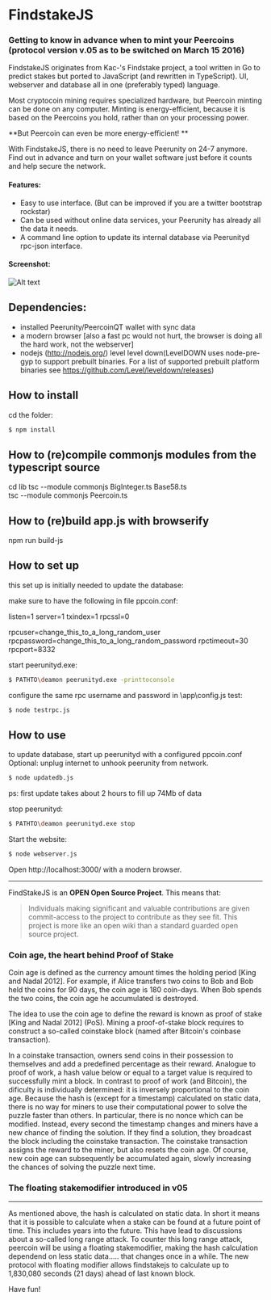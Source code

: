 FindstakeJS
=====
### Getting to know in advance when to mint your Peercoins (protocol version v.05 as to be switched on March 15 2016)

FindstakeJS originates from Kac-'s Findstake project, a tool written in Go to predict stakes but ported to JavaScript (and rewritten in TypeScript). 
UI, webserver and database all in one (preferably typed) language.

Most cryptocoin mining requires specialized hardware, but Peercoin minting can be done on any computer. Minting is energy-efficient, because it is based on the Peercoins you hold, rather than on your processing power.

**But Peercoin can even be more energy-efficient! **

With FindstakeJS, there is no need to leave Peerunity on 24-7 anymore. 
Find out in advance and turn on your wallet software just before it counts and help secure the network.

#### Features:

 * Easy to use interface. (But can be improved if you are a twitter bootstrap rockstar) 
 * Can be used without online data services, your Peerunity has already all the data it needs. 
 * A command line option to update its internal database via Peerunityd rpc-json interface.

#### Screenshot:
![Alt text](https://i.imgur.com/SZedX5k.png "FindstakeJS v0.5")

Dependencies:
------------
 * installed Peerunity/PeercoinQT wallet with sync data
 * a modern browser [also a fast pc would not hurt, the browser is doing all the hard work, not the webserver]
 * nodejs (http://nodejs.org/)
    level 
      level down(LevelDOWN uses node-pre-gyp to support prebuilt binaries. For a list of supported prebuilt platform binaries see https://github.com/Level/leveldown/releases)
    
    
How to install
----------
cd the folder:
``` bash
$ npm install
```

How to (re)compile commonjs modules from the typescript source
----------    
cd lib
tsc --module commonjs BigInteger.ts Base58.ts  
tsc --module commonjs Peercoin.ts  

How to (re)build app.js with browserify
----------    
npm run build-js	
	
	
How to set up
----------
this set up is initially needed to update the database:

make sure to have the following in file ppcoin.conf:
 
listen=1
server=1
txindex=1
rpcssl=0
 
rpcuser=change_this_to_a_long_random_user
rpcpassword=change_this_to_a_long_random_password
rpctimeout=30
rpcport=8332

start peerunityd.exe:

``` bash
$ PATHTO\deamon peerunityd.exe -printtoconsole
```

configure the same rpc username and password in \app\config.js
test:
``` bash
$ node testrpc.js
```


How to use
----------
to update database, start up peerunityd with a configured ppcoin.conf
Optional: unplug internet to unhook peerunity from network.


``` bash
$ node updatedb.js
```
ps: first update takes about 2 hours to fill up 74Mb of data


stop peerunityd:
``` bash
$ PATHTO\deamon peerunityd.exe stop
```


Start the website:
``` bash
$ node webserver.js
```
 
Open http://localhost:3000/ with a modern browser.

------------

FindStakeJS is an **OPEN Open Source Project**. This means that:

> Individuals making significant and valuable contributions are given commit-access to the project to contribute as they see fit. This project is more like an open wiki than a standard guarded open source project.


### Coin age, the heart behind Proof of Stake

 Coin age is defined as the currency amount times the holding period [King and Nadal 2012].  For example, if
Alice transfers two coins to Bob and Bob held the coins for 90 days,  the coin age is 180 coin-days.  When Bob spends
the two coins, the coin age he accumulated is destroyed.

The idea to use the coin age to define the reward is known as proof of stake [King and Nadal 2012] (PoS).  Mining a proof-of-stake block requires to construct a so-called coinstake block (named after Bitcoin's coinbase transaction).

In a coinstake transaction, owners send coins in their possession  to  themselves  and  add  a  predefined  percentage  as
their reward.  Analogue to proof of work, a hash value below or  equal  to  a  target  value  is  required  to  successfully  mint a  block.   In  contrast  to  proof  of  work  (and  Bitcoin),  the dificulty is individually determined:  it is inversely proportional  to  the  coin  age.   Because  the  hash  is (except  for  a timestamp) calculated  on  static  data,  there  is  no  way  for miners to use their computational power to solve the puzzle faster than others. In particular, there is no nonce which can be modified.  Instead, every second the timestamp changes and  miners  have  a  new  chance  of  finding  the  solution.   If they find a solution, they broadcast the block including the coinstake transaction.  The coinstake transaction assigns the reward to the miner, but also resets the coin age.  Of course, new coin age can subsequently be accumulated again, slowly increasing the chances of solving the puzzle next time.


 ### The floating stakemodifier introduced in v05
-------------------
 As mentioned above, the  hash  is calculated  on  static  data. In short it means that it is possible to calculate when a stake can be found at a future point of time. This includes years into the future. This have lead to discussions about a so-called long range attack. 
 To counter this long range attack, peercoin will be using a floating stakemodifier, making the hash calculation  dependend on less static data..... that changes once in a while. The new protocol with floating modifier allows findstakejs to calculate up to 1,830,080 seconds (21 days) ahead of last known block. 

Have fun!
